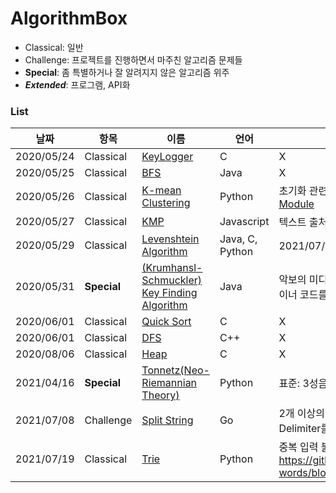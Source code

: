 # AlgorithmBox

* Classical: 일반
* Challenge: 프로젝트를 진행하면서 마주친 알고리즘 문제들
* **Special**: 좀 특별하거나 잘 알려지지 않은 알고리즘 위주
* ***Extended***: 프로그램, API화
### List
|날짜|항목|이름|언어|비고|
|----|----|----|---|---|
|2020/05/24|Classical|[KeyLogger](https://github.com/Re-Coma/OneDayOneAlgorithm/tree/master/Classic/KeyLogger)|C|X|
|2020/05/25|Classical|[BFS](https://github.com/Re-Coma/OneDayOneAlgorithm/tree/master/Classic/bfs/java)|Java|X|
|2020/05/26|Classical|[K-mean Clustering](https://github.com/Re-Coma/OneDayOneAlgorithm/tree/master/Classic/k-mean-clustering)|Python|초기화 관련 문제 해결 필요, [Test Module](https://github.com/Re-Coma/OneDayOneAlgorithm/blob/master/Classic/k-mean-clustering/testcase.ipynb)|
|2020/05/27|Classical|[KMP](https://github.com/Re-Coma/OneDayOneAlgorithm/tree/master/Classic/kms)|Javascript|텍스트 출처:Wikipedia|
|2020/05/29|Classical|[Levenshtein Algorithm](https://github.com/Re-Coma/OneDayOneAlgorithm/tree/master/Classic/levenstein/)|Java, C, Python|2021/07/07 파이썬 추가|
|2020/05/31|__Special__|[(Krumhansl-Schmuckler) Key Finding Algorithm](https://github.com/Re-Coma/OneDayOneAlgorithm/tree/master/Special/key-finding/)|Java|악보의 미디 데이터를 이용해 메이저 마이너 코드를 예측하는 알고리즘|
|2020/06/01|Classical|[Quick Sort](https://github.com/Re-Coma/OneDayOneAlgorithm/blob/master/Classic/sort/quick-sort/quick_sort.c)|C|X|
|2020/06/01|Classical|[DFS](https://github.com/Re-Coma/OneDayOneAlgorithm/tree/master/Classic/dfs/)|C++|X|
|2020/08/06|Classical|[Heap](https://github.com/ReicomA/OneDayOneAlgorithm/tree/master/Classic/heap/c)|C|X|
|2021/04/16|__Special__|[Tonnetz(Neo-Riemannian Theory)](Special/tonnetz/tonnetz.py)|Python|표준: 3성음(Major, Minor)만 해당|
|2021/07/08|Challenge|[Split String](Challenge/split)|Go|2개 이상의 Delimiter를 걸러낼 수 있고 Delimiter를 추가한 리스트 출력 가능|
|2021/07/19|Classical|[Trie](Classic/trie/trie.py)|Python|중복 입력 불가, 영단어 출처: https://github.com/dwyl/english-words/blob/master/words_alpha.txt|
